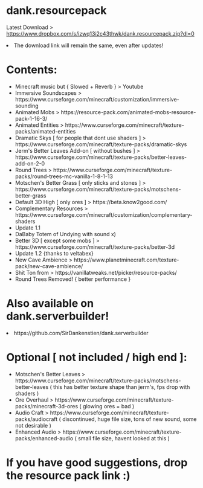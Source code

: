 # dank.resourcepack
Latest Download > https://www.dropbox.com/s/izwq13i2c43thwk/dank.resourcepack.zip?dl=0
<li >The download link will remain the same, even after updates! </li>

<h1> Contents: </h1>
<ul>
<li> Minecraft music but { Slowed + Reverb } > Youtube </li>
<li> Immersive Soundscapes > https://www.curseforge.com/minecraft/customization/immersive-sounding </li>
<li> Animated Mobs > https://resource-pack.com/animated-mobs-resource-pack-1-16-3/ </li>
<li> Animated Entities > https://www.curseforge.com/minecraft/texture-packs/animated-entities </li>
<li> Dramatic Skys [ for people that dont use shaders ] > https://www.curseforge.com/minecraft/texture-packs/dramatic-skys </li>
<li> Jerm's Better Leaves Add-on [ without bushes ] > https://www.curseforge.com/minecraft/texture-packs/better-leaves-add-on-2-0 </li>
<li> Round Trees > https://www.curseforge.com/minecraft/texture-packs/round-trees-mc-vanilla-1-8-1-13 </li>
<li> Motschen's Better Grass [ only sticks and stones ] > https://www.curseforge.com/minecraft/texture-packs/motschens-better-grass </li>
<li> Default 3D High [ only ores ] > https://beta.know2good.com/ </li>
<li> Complementary Resources > https://www.curseforge.com/minecraft/customization/complementary-shaders </li>
<li> Update 1.1 </li>
<li> DaBaby Totem of Undying with sound x) </li>
<li> Better 3D [ except some mobs ] > https://www.curseforge.com/minecraft/texture-packs/better-3d </li>
<li> Update 1.2 {thanks to veltabex} </li>
<li> New Cave Ambience > https://www.planetminecraft.com/texture-pack/new-cave-ambience/ </li>
<li> Shit Ton from > https://vanillatweaks.net/picker/resource-packs/ </li>
<li> Round Trees Removed! { better performance } </li>
</ul>

<h1> Also available on dank.serverbuilder! </h1>
<li> https://github.com/SirDankenstien/dank.serverbuilder </li>

<h1> Optional [ not included / high end ]: </h1>
<ul>
<li> Motschen's Better Leaves > https://www.curseforge.com/minecraft/texture-packs/motschens-better-leaves ( this has better texture shape than jerm's, fps drop with shaders ) </li>
<li> Ore Overhaul > https://www.curseforge.com/minecraft/texture-packs/minecraft-3d-ores ( glowing ores = bad ) </li>
<li> Audio Craft > https://www.curseforge.com/minecraft/texture-packs/audiocraft ( discontinued, huge file size, tons of new sound, some not desirable ) </li>
<li> Enhanced Audio > https://www.curseforge.com/minecraft/texture-packs/enhanced-audio ( small file size, havent looked at this ) </li>
</ul>

<h1> If you have good suggestions, drop the resource pack link :) </h1>
